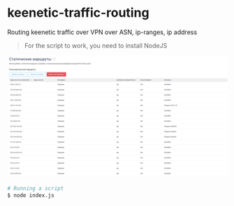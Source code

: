# keenetic-traffic-routing

Routing keenetic traffic over VPN over ASN, ip-ranges, ip address

> For the script to work, you need to install NodeJS

![example](/screenshot.png)

```sh
# Running a script
$ node index.js
```
